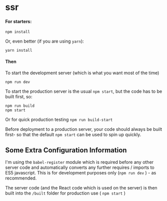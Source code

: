 # ssr

#### For starters:

```
npm install
```

Or, even better (if you are using `yarn`):
```
yarn install
```

#### Then
To start the development server (which is what you want most of the time)

```
npm run dev
```

To start the production server is the usual `npm start`, but the code has to be built first, so:
```
npm run build
npm start
```
Or for quick production testing `npm run build-start`

Before deployment to a production server, your code should always be built first- so that the default `npm start` can be used to spin up quickly.

## Some Extra Configuration Information

I'm using the `babel-register` module which is required before any other server code and automatically converts any further requires / imports to ES5 javascript. This is for development purposes only (`npm run dev` ) - as recommended.

The server code (and the React code which is used on the server) is then built into the `/built` folder for production use ( `npm start` )
